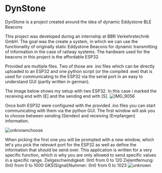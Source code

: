 # DynStone
DynStone is a project created around the idea of dynamic Eddystone BLE Beacons

This project was developed during an internship at BBR Verkehrstechnik GmbH. The goal was the create a system, in which we can use the functionality of originally static Eddystone Beacons for dynamic transmitting of information in the case of railway systems. The hardware used for the beacons in this project is the affordable ESP32.  

Provided are multiple files. Two of those are .ino files which can be directly uploaded to an ESP32 and one python script (or the compiled .exe) that is used for communicating to the ESP32 via the serial port in an easy to understand GUI (partly written in german).

The image below shows my setup with two ESP32. In this case i marked the receiving end with [E] and the sending end with [S].
![IMG_9056](https://user-images.githubusercontent.com/97415279/167385777-ca7d9648-0d2d-475d-bc3a-cab13ee58706.jpg)

Once both ESP32 were configured with the provided .ino files you can start communicating with them via the python GUI.
The first window will ask you to choose between sending (Senden) and receiving (Empfangen) information.

![unknownchoose](https://user-images.githubusercontent.com/97415279/167387829-ada9340b-13f7-4980-809f-1886ee295b83.png)

When picking the first one you will be prompted with a new window, which let's you pick the relevant port for the ESP32 as well as define the information that should be send over. This application is written for a very specific function, which is why you are only allowed to send specific values in a specific range. 
Zielgeschwindigkeit:  (Int) from 0 to 120
Zielentfernung:       (Int) from 0 to 1000
GKS(Signal)Nummer:    (Int) from 0 to 1023
![unknown](https://user-images.githubusercontent.com/97415279/167387963-275c86b9-d724-4136-a670-9e60f4c5d334.png)
